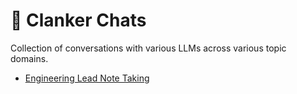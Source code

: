 # 🤖 Clanker Chats

Collection of conversations with various LLMs across various topic domains.

- [Engineering Lead Note Taking](el-notetaking.md)
